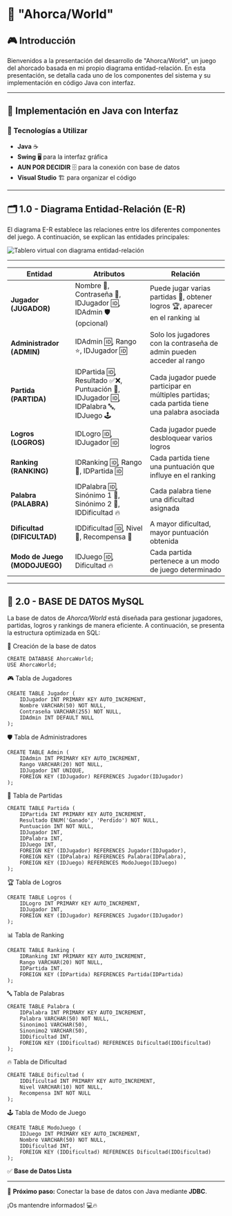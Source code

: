 
# 📌 "Ahorca/World"

## 🎮 Introducción

Bienvenidos a la presentación del desarrollo de "Ahorca/World", un juego del ahorcado basada en mi propio diagrama entidad-relación. En esta presentación, se detalla cada uno de los componentes del sistema y su implementación en código Java con interfaz.

---


## 🚀 Implementación en Java con Interfaz

### 🔹 Tecnologías a Utilizar
- **Java** ☕
- **Swing** 🖥️ para la interfaz gráfica
- **AUN POR DECIDIR** 🗄️ para la conexión con base de datos
- **Visual Studio** 🏗️ para organizar el código

---

## 🗂️ 1.0 - Diagrama Entidad-Relación (E-R)

El diagrama E-R establece las relaciones entre los diferentes componentes del juego. A continuación, se explican las entidades principales:

![Tablero virtual con diagrama entidad-relación](https://github.com/user-attachments/assets/b86809e1-1c79-4da6-a3ba-6c0fe013cab6)

---

| Entidad       | Atributos                                      | Relación                                                                 |
|--------------|----------------------------------------------|------------------------------------------------------------------------|
| **Jugador (JUGADOR)** | Nombre 📝,  Contraseña 🔑,  IDJugador 🆔,  IDAdmin 🛡️ (opcional) | Puede jugar varias partidas 🎲, obtener logros 🏆, aparecer en el ranking 📊 |
| **Administrador (ADMIN)** | IDAdmin 🆔, Rango ⭐, IDJugador 🆔 | Solo los jugadores con la contraseña de admin pueden acceder al rango |
| **Partida (PARTIDA)** | IDPartida 🆔, Resultado ✅❌, Puntuación 🎯, IDJugador 🆔, IDPalabra 🔤, IDJuego 🕹️ | Cada jugador puede participar en múltiples partidas; cada partida tiene una palabra asociada |
| **Logros (LOGROS)** | IDLogro 🆔, IDJugador 🆔 | Cada jugador puede desbloquear varios logros |
| **Ranking (RANKING)** | IDRanking 🆔, Rango 🏅, IDPartida 🆔 | Cada partida tiene una puntuación que influye en el ranking |
| **Palabra (PALABRA)** | IDPalabra 🆔, Sinónimo 1 📝, Sinónimo 2 📝, IDDificultad 🔥 | Cada palabra tiene una dificultad asignada |
| **Dificultad (DIFICULTAD)** | IDDificultad 🆔, Nivel 📶, Recompensa 🎁 | A mayor dificultad, mayor puntuación obtenida |
| **Modo de Juego (MODOJUEGO)** | IDJuego 🆔, Dificultad 🔥 | Cada partida pertenece a un modo de juego determinado |

---


## 📝 2.0 - BASE DE DATOS MySQL  


La base de datos de *Ahorca/World* está diseñada para gestionar jugadores, partidas, logros y rankings de manera eficiente. A continuación, se presenta la estructura optimizada en SQL:  


📌 Creación de la base de datos
```
CREATE DATABASE AhorcaWorld;
USE AhorcaWorld;
```
🎮 Tabla de Jugadores
```
CREATE TABLE Jugador (
    IDJugador INT PRIMARY KEY AUTO_INCREMENT,
    Nombre VARCHAR(50) NOT NULL,
    Contraseña VARCHAR(255) NOT NULL,
    IDAdmin INT DEFAULT NULL
);
```
🛡️ Tabla de Administradores
```
CREATE TABLE Admin (
    IDAdmin INT PRIMARY KEY AUTO_INCREMENT,
    Rango VARCHAR(20) NOT NULL,
    IDJugador INT UNIQUE,
    FOREIGN KEY (IDJugador) REFERENCES Jugador(IDJugador)
);
```
🎲 Tabla de Partidas
```
CREATE TABLE Partida (
    IDPartida INT PRIMARY KEY AUTO_INCREMENT,
    Resultado ENUM('Ganado', 'Perdido') NOT NULL,
    Puntuación INT NOT NULL,
    IDJugador INT,
    IDPalabra INT,
    IDJuego INT,
    FOREIGN KEY (IDJugador) REFERENCES Jugador(IDJugador),
    FOREIGN KEY (IDPalabra) REFERENCES Palabra(IDPalabra),
    FOREIGN KEY (IDJuego) REFERENCES ModoJuego(IDJuego)
);
```
 🏆 Tabla de Logros
```
CREATE TABLE Logros (
    IDLogro INT PRIMARY KEY AUTO_INCREMENT,
    IDJugador INT,
    FOREIGN KEY (IDJugador) REFERENCES Jugador(IDJugador)
);
```
 📊 Tabla de Ranking
```
CREATE TABLE Ranking (
    IDRanking INT PRIMARY KEY AUTO_INCREMENT,
    Rango VARCHAR(20) NOT NULL,
    IDPartida INT,
    FOREIGN KEY (IDPartida) REFERENCES Partida(IDPartida)
);
```
 🔤 Tabla de Palabras
```
CREATE TABLE Palabra (
    IDPalabra INT PRIMARY KEY AUTO_INCREMENT,
    Palabra VARCHAR(50) NOT NULL,
    Sinonimo1 VARCHAR(50),
    Sinonimo2 VARCHAR(50),
    IDDificultad INT,
    FOREIGN KEY (IDDificultad) REFERENCES Dificultad(IDDificultad)
);
```
🔥 Tabla de Dificultad
```
CREATE TABLE Dificultad (
    IDDificultad INT PRIMARY KEY AUTO_INCREMENT,
    Nivel VARCHAR(10) NOT NULL,
    Recompensa INT NOT NULL
);
```
 🕹️ Tabla de Modo de Juego
```
CREATE TABLE ModoJuego (
    IDJuego INT PRIMARY KEY AUTO_INCREMENT,
    Nombre VARCHAR(50) NOT NULL,
    IDDificultad INT,
    FOREIGN KEY (IDDificultad) REFERENCES Dificultad(IDDificultad)
);
```
✅ **Base de Datos Lista**

---



🎯 **Próximo paso:** Conectar la base de datos con Java mediante **JDBC**.  


¡Os mantendre informados! 💻🔥

